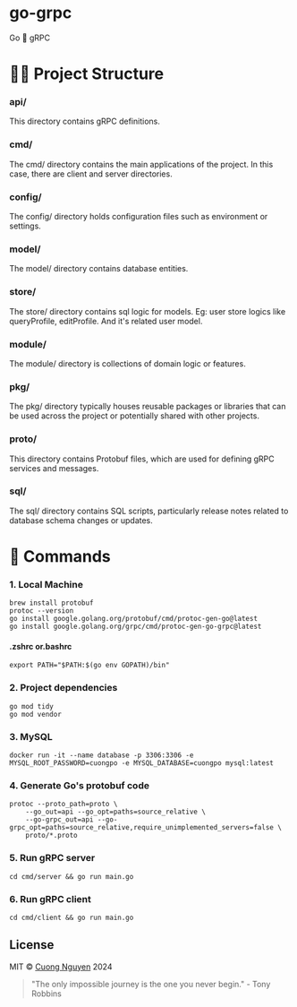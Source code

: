 # go-grpc

Go 🤝 gRPC

# 🧑‍💻 Project Structure

### api/

This directory contains gRPC definitions.

### cmd/

The cmd/ directory contains the main applications of the project. In this case, there are client and server directories.

### config/

The config/ directory holds configuration files  such as environment or settings.

### model/

The model/ directory contains database entities.

### store/

The store/ directory contains sql logic for models. Eg: user store logics like queryProfile, editProfile. And it's related user model.

### module/

The module/ directory is collections of domain logic or features.

### pkg/

The pkg/ directory typically houses reusable packages or libraries that can be used across the project or potentially shared with other projects.

### proto/

This directory contains Protobuf files, which are used for defining gRPC services and messages.

### sql/

The sql/ directory contains SQL scripts, particularly release notes related to database schema changes or updates.

# 🐧 Commands

### 1. Local Machine

```shell script
brew install protobuf
protoc --version
go install google.golang.org/protobuf/cmd/protoc-gen-go@latest
go install google.golang.org/grpc/cmd/protoc-gen-go-grpc@latest
```

#### .zshrc or.bashrc

```shell script
export PATH="$PATH:$(go env GOPATH)/bin"
```

### 2. Project dependencies

```shell script
go mod tidy
go mod vendor
```

### 3. MySQL

```shell script
docker run -it --name database -p 3306:3306 -e MYSQL_ROOT_PASSWORD=cuongpo -e MYSQL_DATABASE=cuongpo mysql:latest
```

### 4. Generate Go's protobuf code

```shell script
protoc --proto_path=proto \
    --go_out=api --go_opt=paths=source_relative \
    --go-grpc_out=api --go-grpc_opt=paths=source_relative,require_unimplemented_servers=false \
    proto/*.proto
```

### 5. Run gRPC server

```shell script
cd cmd/server && go run main.go
```

### 6. Run gRPC client

```shell script
cd cmd/client && go run main.go
```

## License

MIT © [Cuong Nguyen](https://github.com/cuongnd9/) 2024


<!-- INSPIRATIONAL_QUOTE_START -->
> "The only impossible journey is the one you never begin." - Tony Robbins
<!-- INSPIRATIONAL_QUOTE_END -->

